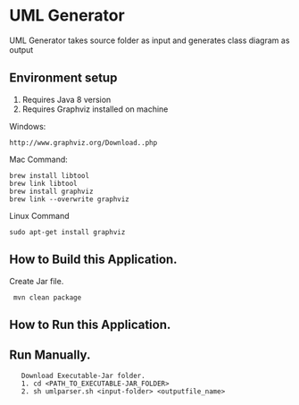 
# UML Generator

UML Generator takes source folder as input and generates class diagram as output

## Environment setup
  1. Requires Java 8 version
  2. Requires Graphviz installed on machine
  
  Windows:
  ```
  http://www.graphviz.org/Download..php
  ```
  Mac Command:
   ```
  brew install libtool
  brew link libtool
  brew install graphviz
  brew link --overwrite graphviz
  ```
  Linux Command
  ```
  sudo apt-get install graphviz
  ```
## How to Build this Application.

 Create Jar file.
 ```
  mvn clean package
 ```

## How to Run this Application.
   ## Run Manually.
   ```
      Download Executable-Jar folder. 
      1. cd <PATH_TO_EXECUTABLE-JAR_FOLDER> 
      2. sh umlparser.sh <input-folder> <outputfile_name>
   ```
   
